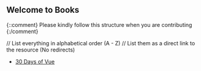 ## Welcome to <Insert File name> Books

{::comment}
Please kindly follow this structure when you are contributing
{:/comment}

// List everything in alphabetical order (A - Z)
// List them as a direct link to the resource (No redirects)
  
- [30 Days of Vue](https://www.newline.co/30-days-of-vue)
